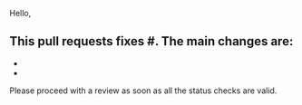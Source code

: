 Hello,

This pull requests fixes #. The main changes are:
 -
 -
 -

Please proceed with a review as soon as all the status checks are valid.

